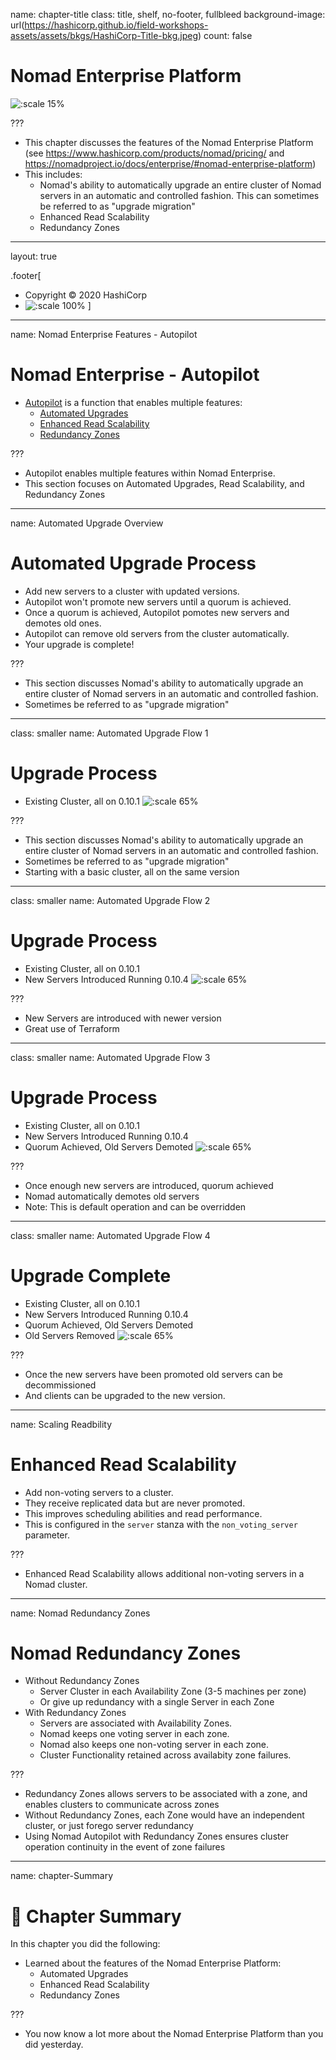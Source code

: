 name: chapter-title
class: title, shelf, no-footer, fullbleed
background-image: url(https://hashicorp.github.io/field-workshops-assets/assets/bkgs/HashiCorp-Title-bkg.jpeg)
count: false

# Nomad Enterprise Platform

![:scale 15%](https://hashicorp.github.io/field-workshops-assets/assets/logos/logo_nomad.png)

???
* This chapter discusses the features of the Nomad Enterprise Platform (see https://www.hashicorp.com/products/nomad/pricing/ and https://nomadproject.io/docs/enterprise/#nomad-enterprise-platform)
* This includes:
  * Nomad's ability to automatically upgrade an entire cluster of Nomad servers in an automatic and controlled fashion. This can sometimes be referred to as "upgrade migration"
  * Enhanced Read Scalability
  * Redundancy Zones

---
layout: true

.footer[
- Copyright © 2020 HashiCorp
- ![:scale 100%](https://hashicorp.github.io/field-workshops-assets/assets/logos/HashiCorp_Icon_Black.svg)
]

---
name: Nomad Enterprise Features - Autopilot
# Nomad Enterprise - Autopilot

* [Autopilot](https://learn.hashicorp.com/nomad/operating-nomad/autopilot) is a function that enables multiple features:
    * [Automated Upgrades](https://nomadproject.io/docs/enterprise/#automated-upgrades)
    * [Enhanced Read Scalability](https://nomadproject.io/docs/enterprise/#enhanced-read-scalability)
    * [Redundancy Zones](https://nomadproject.io/docs/enterprise/#redundancy-zones)

???
- Autopilot enables multiple features within Nomad Enterprise.
- This section focuses on Automated Upgrades, Read Scalability, and Redundancy Zones

---
name: Automated Upgrade Overview
# Automated Upgrade Process

* Add new servers to a cluster with updated versions.
* Autopilot won't promote new servers until a quorum is achieved.
* Once a quorum is achieved, Autopilot pomotes new servers and demotes old ones.
* Autopilot can remove old servers from the cluster automatically.
* Your upgrade is complete!

???
- This section discusses Nomad's ability to automatically upgrade an entire cluster of Nomad servers in an automatic and controlled fashion.
- Sometimes be referred to as "upgrade migration"

---
class: smaller
name: Automated Upgrade Flow 1
# Upgrade Process
* Existing Cluster, all on 0.10.1
![:scale 65%](images/Upgrade-Start.png)

???
- This section discusses Nomad's ability to automatically upgrade an entire cluster of Nomad servers in an automatic and controlled fashion.
- Sometimes be referred to as "upgrade migration"
- Starting with a basic cluster, all on the same version

---
class: smaller
name: Automated Upgrade Flow 2
# Upgrade Process
* Existing Cluster, all on 0.10.1
* New Servers Introduced Running 0.10.4
![:scale 65%](images/Introduce-New-Servers.png)

???
- New Servers are introduced with newer version
- Great use of Terraform

---
class: smaller
name: Automated Upgrade Flow 3
# Upgrade Process
* Existing Cluster, all on 0.10.1
* New Servers Introduced Running 0.10.4
* Quorum Achieved, Old Servers Demoted
![:scale 65%](images/Demote-Old-Servers.png)

???
- Once enough new servers are introduced, quorum achieved
- Nomad automatically demotes old servers
- Note:  This is default operation and can be overridden

---
class: smaller
name: Automated Upgrade Flow 4
# Upgrade Complete
* Existing Cluster, all on 0.10.1
* New Servers Introduced Running 0.10.4
* Quorum Achieved, Old Servers Demoted
* Old Servers Removed
![:scale 65%](images/Upgraded-Servers.png)

???
- Once the new servers have been promoted old servers can be decommissioned
- And clients can be upgraded to the new version.

---
name: Scaling Readbility
# Enhanced Read Scalability

* Add non-voting servers to a cluster.
* They receive replicated data but are never promoted.
* This improves scheduling abilities and read performance.
* This is configured in the `server` stanza with the `non_voting_server` parameter.

???
* Enhanced Read Scalability allows additional non-voting servers in a Nomad cluster.
---
name: Nomad Redundancy Zones
# Nomad Redundancy Zones

* Without Redundancy Zones
    * Server Cluster in each Availability Zone (3-5 machines per zone)
    * Or give up redundancy with a single Server in each Zone
* With Redundancy Zones
    * Servers are associated with Availability Zones.
    * Nomad keeps one voting server in each zone.
    * Nomad also keeps one non-voting server in each zone.
    * Cluster Functionality retained across availabity zone failures.

???
- Redundancy Zones allows servers to be associated with a zone, and enables clusters to communicate across zones
- Without Redundancy Zones, each Zone would have an independent cluster, or just forego server redundancy
- Using Nomad Autopilot with Redundancy Zones ensures cluster operation continuity in the event of zone failures

---
name: chapter-Summary
# 📝 Chapter Summary

In this chapter you did the following:
* Learned about the features of the Nomad Enterprise Platform:
  * Automated Upgrades
  * Enhanced Read Scalability
  * Redundancy Zones

???
* You now know a lot more about the Nomad Enterprise Platform than you did yesterday.

